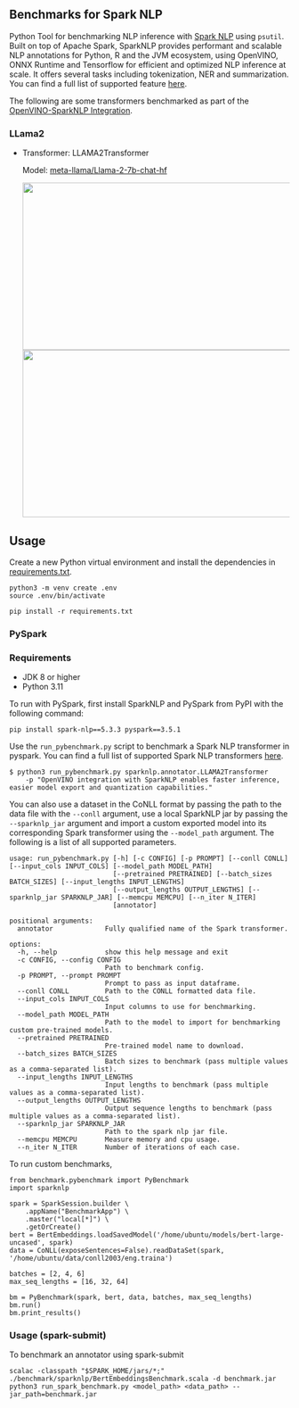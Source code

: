 ## Benchmarks for Spark NLP

Python Tool for benchmarking NLP inference with [Spark NLP](https://github.com/JohnSnowLabs/spark-nlp) using `psutil`.
Built on top of Apache Spark, SparkNLP provides performant and scalable NLP annotations for Python, R and the JVM ecosystem, using OpenVINO, ONNX Runtime and Tensorflow for efficient and optimized NLP inference at scale. It offers several tasks including tokenization, NER and summarization. You can find a full list of supported feature [here](https://github.com/JohnSnowLabs/spark-nlp?tab=readme-ov-file#features).

The following are some transformers benchmarked as part of the [OpenVINO-SparkNLP Integration](https://github.com/JohnSnowLabs/spark-nlp/pull/14200). 

### LLama2

- Transformer: LLAMA2Transformer
  
  Model: [meta-llama/Llama-2-7b-chat-hf](https://huggingface.co/meta-llama/Llama-2-7b-chat-hf)

  <img src="https://github.com/rajatkrishna/nlp-benchspark/assets/61770314/14b63022-5780-4b79-9be9-3a66109dc3fd" width="500" height="300">

  <img src="https://github.com/rajatkrishna/nlp-benchspark/assets/61770314/763b8eee-ac0b-4dd9-b006-df8ee2384dca" width="500" height="300">

## Usage

Create a new Python virtual environment and install the dependencies in [requirements.txt](./requirements.txt).

```
python3 -m venv create .env
source .env/bin/activate

pip install -r requirements.txt
```

### PySpark

### Requirements

- JDK 8 or higher
- Python 3.11

To run with PySpark, first install SparkNLP and PySpark from PyPI with the following command:

```
pip install spark-nlp==5.3.3 pyspark==3.5.1
```

Use the `run_pybenchmark.py` script to benchmark a Spark NLP transformer in pyspark. You can find a full list of supported Spark NLP transformers [here](https://sparknlp.org/docs/en/annotators#available-transformers).

```
$ python3 run_pybenchmark.py sparknlp.annotator.LLAMA2Transformer 
    -p "OpenVINO integration with SparkNLP enables faster inference, easier model export and quantization capabilities."
```

You can also use a dataset in the CoNLL format by passing the path to the data file with the `--conll` argument, use a local SparkNLP jar by passing the `--sparknlp_jar` argument and import a custom exported model into its corresponding Spark transformer using the `--model_path` argument. The following is a list of all supported parameters.

```
usage: run_pybenchmark.py [-h] [-c CONFIG] [-p PROMPT] [--conll CONLL] [--input_cols INPUT_COLS] [--model_path MODEL_PATH]
                          [--pretrained PRETRAINED] [--batch_sizes BATCH_SIZES] [--input_lengths INPUT_LENGTHS]
                          [--output_lengths OUTPUT_LENGTHS] [--sparknlp_jar SPARKNLP_JAR] [--memcpu MEMCPU] [--n_iter N_ITER]
                          [annotator]

positional arguments:
  annotator             Fully qualified name of the Spark transformer.

options:
  -h, --help            show this help message and exit
  -c CONFIG, --config CONFIG
                        Path to benchmark config.
  -p PROMPT, --prompt PROMPT
                        Prompt to pass as input dataframe.
  --conll CONLL         Path to the CONLL formatted data file.
  --input_cols INPUT_COLS
                        Input columns to use for benchmarking.
  --model_path MODEL_PATH
                        Path to the model to import for benchmarking custom pre-trained models.
  --pretrained PRETRAINED
                        Pre-trained model name to download.
  --batch_sizes BATCH_SIZES
                        Batch sizes to benchmark (pass multiple values as a comma-separated list).
  --input_lengths INPUT_LENGTHS
                        Input lengths to benchmark (pass multiple values as a comma-separated list).
  --output_lengths OUTPUT_LENGTHS
                        Output sequence lengths to benchmark (pass multiple values as a comma-separated list).
  --sparknlp_jar SPARKNLP_JAR
                        Path to the spark nlp jar file.
  --memcpu MEMCPU       Measure memory and cpu usage.
  --n_iter N_ITER       Number of iterations of each case.
```

To run custom benchmarks, 

```
from benchmark.pybenchmark import PyBenchmark
import sparknlp

spark = SparkSession.builder \
    .appName("BenchmarkApp") \
    .master("local[*]") \
    .getOrCreate()
bert = BertEmbeddings.loadSavedModel('/home/ubuntu/models/bert-large-uncased', spark)
data = CoNLL(exposeSentences=False).readDataSet(spark, '/home/ubuntu/data/conll2003/eng.traina')

batches = [2, 4, 6]
max_seq_lengths = [16, 32, 64]

bm = PyBenchmark(spark, bert, data, batches, max_seq_lengths)
bm.run()
bm.print_results()
```


### Usage (spark-submit)

To benchmark an annotator using spark-submit

```
scalac -classpath "$SPARK_HOME/jars/*;" ./benchmark/sparknlp/BertEmbeddingsBenchmark.scala -d benchmark.jar
python3 run_spark_benchmark.py <model_path> <data_path> --jar_path=benchmark.jar
```
